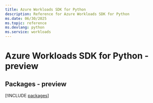 ```yaml
---
title: Azure Workloads SDK for Python
description: Reference for Azure Workloads SDK for Python
ms.date: 06/30/2025
ms.topic: reference
ms.devlang: python
ms.service: workloads
---
```

# Azure Workloads SDK for Python - preview
## Packages - preview
[!INCLUDE [packages](workloads-index.md)]
